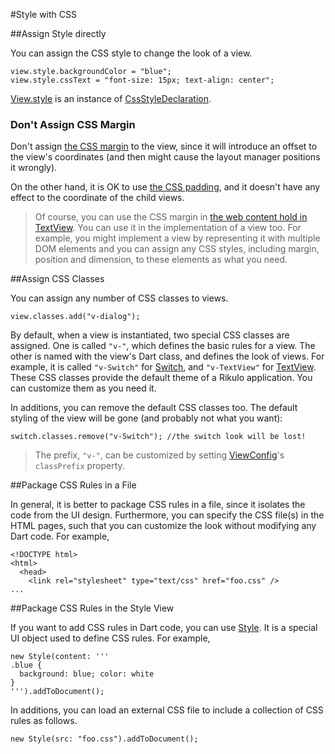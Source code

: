 #Style with CSS

##Assign Style directly

You can assign the CSS style to change the look of a view.

    view.style.backgroundColor = "blue";
    view.style.cssText = "font-size: 15px; text-align: center";

[View.style](api:view) is an instance of [CssStyleDeclaration](dart:html).

### Don't Assign CSS Margin

Don't assign [the CSS margin](http://www.w3schools.com/css/css_margin.asp) to the view, since it will introduce an offset to the view's coordinates (and then might cause the layout manager positions it wrongly).

On the other hand, it is OK to use [the CSS padding](http://www.w3schools.com/css/css_padding.asp), and it doesn't have any effect to the coordinate of the child views.

> Of course, you can use the CSS margin in [the web content hold in TextView](Show_Web_Content.md). You can use it in the implementation of a view too. For example, you might implement a view by representing it with multiple DOM elements and you can assign any CSS styles, including margin, position and dimension, to these elements as what you need.

##Assign CSS Classes

You can assign any number of CSS classes to views.

    view.classes.add("v-dialog");

By default, when a view is instantiated, two special CSS classes are assigned. One is called `"v-"`, which defines the basic rules for a view. The other is named with the view's Dart class, and defines the look of views. For example, it is called `"v-Switch"` for [Switch](api:view), and `"v-TextView"` for [TextView](api:view). These CSS classes provide the default theme of a Rikulo application. You can customize them as you need it.

In additions, you can remove the default CSS classes too. The default styling of the view will be gone (and probably not what you want):

    switch.classes.remove("v-Switch"); //the switch look will be lost!

> The prefix, `"v-"`, can be customized by setting [ViewConfig](api:view/impl)'s `classPrefix` property.

##Package CSS Rules in a File

In general, it is better to package CSS rules in a file, since it isolates the code from the UI design. Furthermore, you can specify the CSS file(s) in the HTML pages, such that you can customize the look without modifying any Dart code. For example,

    <!DOCTYPE html>
    <html>
      <head>
        <link rel="stylesheet" type="text/css" href="foo.css" />
    ...

##Package CSS Rules in the Style View

If you want to add CSS rules in Dart code, you can use [Style](api:view). It is a special UI object used to define CSS rules. For example,

    new Style(content: '''
    .blue {
      background: blue; color: white
    }
    ''').addToDocument();

In additions, you can load an external CSS file to include a collection of CSS rules as follows.

    new Style(src: "foo.css").addToDocument();
